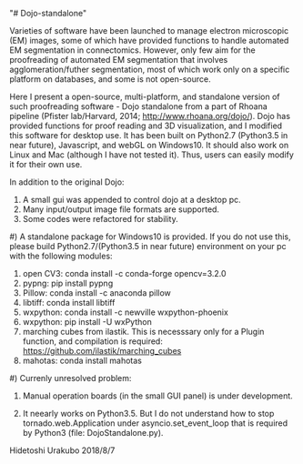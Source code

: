 "# Dojo-standalone"

Varieties of software have been launched to manage electron microscopic (EM) images, some of which have provided functions to handle automated EM segmentation in connectomics. However, only few aim for the proofreading of automated EM segmentation that involves agglomeration/futher segmentation, most of which work only on a specific platform on databases, and some is not open-source.


   Here I present a open-source, multi-platform, and standalone version of such proofreading software - Dojo standalone from a part of Rhoana pipeline (Pfister lab/Harvard, 2014; http://www.rhoana.org/dojo/). Dojo has provided functions for proof reading and 3D visualization, and I modified this software for desktop use. It has been built on Python2.7 (Python3.5 in near future), Javascript, and webGL on Windows10. It should also work on Linux and Mac (although I have not tested it). Thus, users can easily modify it for their own use.


In addition to the original Dojo:


1) A small gui was appended to control dojo at a desktop pc.
2) Many input/output image file formats are supported. 
3) Some codes were refactored for stability.


#) A standalone package for Windows10 is provided. If you do not use this, please build Python2.7/(Python3.5 in near future) environment on your pc with the following modules:


1) open CV3: conda install -c conda-forge opencv=3.2.0
2) pypng: pip install pypng
3) Pillow: conda install -c anaconda pillow
4) libtiff: conda install libtiff
5) wxpython: conda install -c newville wxpython-phoenix
6) wxpython: pip install -U wxPython
7) marching cubes from ilastik. This is necesssary only for a Plugin function, and compilation is required: https://github.com/ilastik/marching_cubes
8) mahotas: conda install mahotas



#) Currenly unresolved problem:

1) Manual operation boards (in the small GUI panel) is under development.

2) It neearly works on Python3.5. But I do not understand how to stop tornado.web.Application under asyncio.set_event_loop that is required by Python3 (file: DojoStandalone.py).


Hidetoshi Urakubo
2018/8/7

